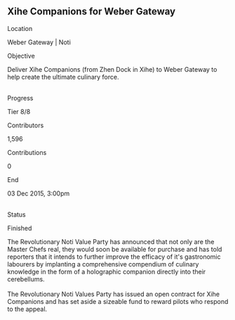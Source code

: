 ## Xihe Companions for Weber Gateway

Location

Weber Gateway \| Noti

Objective

Deliver Xihe Companions (from Zhen Dock in Xihe) to Weber Gateway to
help create the ultimate culinary force.

\
Progress

Tier 8/8

Contributors

1,596

Contributions

0

End

03 Dec 2015, 3:00pm

\
Status

Finished

The Revolutionary Noti Value Party has announced that not only are the
Master Chefs real, they would soon be available for purchase and has
told reporters that it intends to further improve the efficacy of it\'s
gastronomic labourers by implanting a comprehensive compendium of
culinary knowledge in the form of a holographic companion directly into
their cerebellums.\
\
The Revolutionary Noti Values Party has issued an open contract for Xihe
Companions and has set aside a sizeable fund to reward pilots who
respond to the appeal.
